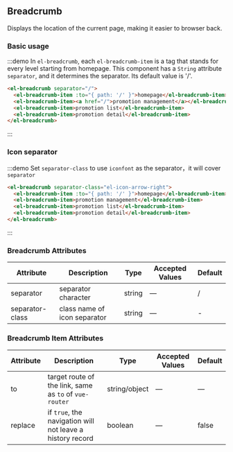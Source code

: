 ## Breadcrumb

Displays the location of the current page, making it easier to browser back.

### Basic usage


:::demo In `el-breadcrumb`, each `el-breadcrumb-item` is a tag that stands for every level starting from homepage. This component has a `String` attribute `separator`, and it determines the separator. Its default value is '/'.

```html
<el-breadcrumb separator="/">
  <el-breadcrumb-item :to="{ path: '/' }">homepage</el-breadcrumb-item>
  <el-breadcrumb-item><a href="/">promotion management</a></el-breadcrumb-item>
  <el-breadcrumb-item>promotion list</el-breadcrumb-item>
  <el-breadcrumb-item>promotion detail</el-breadcrumb-item>
</el-breadcrumb>
```
:::

### Icon separator

:::demo Set `separator-class` to use `iconfont` as the separator，it will cover `separator`

```html
<el-breadcrumb separator-class="el-icon-arrow-right">
  <el-breadcrumb-item :to="{ path: '/' }">homepage</el-breadcrumb-item>
  <el-breadcrumb-item>promotion management</el-breadcrumb-item>
  <el-breadcrumb-item>promotion list</el-breadcrumb-item>
  <el-breadcrumb-item>promotion detail</el-breadcrumb-item>
</el-breadcrumb>
```
:::

### Breadcrumb Attributes
| Attribute      | Description          | Type      | Accepted Values            | Default|
|---------- |-------------- |---------- |--------------------------------  |-------- |
| separator | separator character | string | — | / |
| separator-class | class name of icon separator | string | — | - |

### Breadcrumb Item Attributes
| Attribute      | Description          | Type      | Accepted Values            | Default|
|---------- |-------------- |---------- |--------------------------------  |-------- |
| to | target route of the link, same as `to` of `vue-router` | string/object | — | — |
| replace | if `true`, the navigation will not leave a history record | boolean | — | false |





